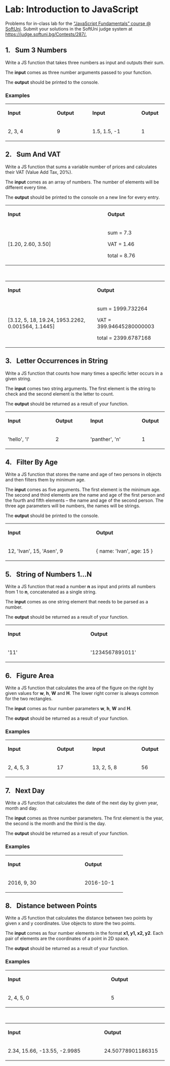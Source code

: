 <h1>Lab: Introduction to JavaScript</h1>
<p>Problems for in-class lab for the <a href="https://softuni.bg/courses/javascript-fundamentals">&ldquo;JavaScript Fundamentals&rdquo; course @ SoftUni</a>. Submit your solutions in the SoftUni judge system at <a href="https://judge.softuni.bg/Contests/287/">https://judge.softuni.bg/Contests/287/.</a></p>
<h2>1.&nbsp;&nbsp; Sum 3 Numbers</h2>
<p>Write a JS function that takes three numbers as input and outputs their sum.</p>
<p>The <strong>input</strong> comes as three number arguments passed to your function.</p>
<p>The <strong>output</strong> should be printed to the console.</p>
<h3>Examples</h3>
<table width="629">
<tbody>
<tr>
<td width="227">
<p><strong>Input</strong></p>
</td>
<td width="76">
<p><strong>Output</strong></p>
</td>
<td width="24">
<p><strong>&nbsp;</strong></p>
</td>
<td width="227">
<p><strong>Input</strong></p>
</td>
<td width="76">
<p><strong>Output</strong></p>
</td>
</tr>
<tr>
<td width="227">
<p>2, 3, 4</p>
</td>
<td width="76">
<p>9</p>
</td>
<td width="24">
<p>&nbsp;</p>
</td>
<td width="227">
<p>1.5, 1.5, -1</p>
</td>
<td width="76">
<p>1</p>
</td>
</tr>
</tbody>
</table>
<h2>2.&nbsp;&nbsp; Sum And VAT</h2>
<p>Write a JS function that sums a variable number of prices and calculates their VAT (Value Add Tax, 20%).</p>
<p>The <strong>input</strong> comes as an array of numbers. The number of elements will be different every time.</p>
<p>The <strong>output</strong> should be printed to the console on a new line for every entry.</p>
<table width="643">
<tbody>
<tr>
<td width="416">
<p><strong>Input</strong></p>
</td>
<td width="227">
<p><strong>Output</strong></p>
</td>
</tr>
<tr>
<td width="416">
<p>[1.20, 2.60, 3.50]</p>
</td>
<td width="227">
<p>sum = 7.3</p>
<p>VAT = 1.46</p>
<p>total = 8.76</p>
</td>
</tr>
</tbody>
</table>
<p>&nbsp;</p>
<table width="643">
<tbody>
<tr>
<td width="416">
<p><strong>Input</strong></p>
</td>
<td width="227">
<p><strong>Output</strong></p>
</td>
</tr>
<tr>
<td width="416">
<p>[3.12, 5, 18, 19.24, 1953.2262, 0.001564, 1.1445]</p>
</td>
<td width="227">
<p>sum = 1999.732264</p>
<p>VAT = 399.94645280000003</p>
<p>total = 2399.6787168</p>
</td>
</tr>
</tbody>
</table>
<h2>3.&nbsp;&nbsp; Letter Occurrences in String</h2>
<p>Write a JS function that counts how many times a specific letter occurs in a given string.</p>
<p>The <strong>input</strong> comes two string arguments. The first element is the string to check and the second element is the letter to count.</p>
<p>The <strong>output</strong> should be returned as a result of your function.</p>
<table width="629">
<tbody>
<tr>
<td width="227">
<p><strong>Input</strong></p>
</td>
<td width="76">
<p><strong>Output</strong></p>
</td>
<td width="24">
<p><strong>&nbsp;</strong></p>
</td>
<td width="227">
<p><strong>Input</strong></p>
</td>
<td width="76">
<p><strong>Output</strong></p>
</td>
</tr>
<tr>
<td width="227">
<p>'hello', 'l'</p>
</td>
<td width="76">
<p>2</p>
</td>
<td width="24">
<p>&nbsp;</p>
</td>
<td width="227">
<p>'panther', 'n'</p>
</td>
<td width="76">
<p>1</p>
</td>
</tr>
</tbody>
</table>
<h2>4.&nbsp;&nbsp; Filter By Age</h2>
<p>Write a JS function that stores the name and age of two persons in objects and then filters them by minimum age.</p>
<p>The <strong>input</strong> comes as five arguments. The first element is the minimum age. The second and third elements are the name and age of the first person and the fourth and fifth elements &ndash; the name and age of the second person. The three age parameters will be numbers, the names will be strings.</p>
<p>The <strong>output</strong> should be printed to the console.</p>
<table width="605">
<tbody>
<tr>
<td width="340">
<p><strong>Input</strong></p>
</td>
<td width="265">
<p><strong>Output</strong></p>
</td>
</tr>
<tr>
<td width="340">
<p>12, 'Ivan', 15, 'Asen', 9</p>
</td>
<td width="265">
<p>{ name: 'Ivan', age: 15 }</p>
</td>
</tr>
</tbody>
</table>
<h2>5.&nbsp;&nbsp; String of Numbers 1&hellip;N</h2>
<p>Write a JS function that read a number <strong>n</strong> as input and prints all numbers from 1 to <strong>n</strong>, concatenated as a single string.</p>
<p>The <strong>input</strong> comes as one string element that needs to be parsed as a number.</p>
<p>The <strong>output</strong> should be returned as a result of your function.</p>
<table width="605">
<tbody>
<tr>
<td width="340">
<p><strong>Input</strong></p>
</td>
<td width="265">
<p><strong>Output</strong></p>
</td>
</tr>
<tr>
<td width="340">
<p>'11'</p>
</td>
<td width="265">
<p>'1234567891011'</p>
</td>
</tr>
</tbody>
</table>
<h2>6.&nbsp;&nbsp; Figure Area</h2>
<p>Write a JS function that calculates the area of the figure on the right by given values for <strong>w</strong>, <strong>h</strong>, <strong>W</strong> and <strong>H</strong>. The lower right corner is always common for the two rectangles.</p>
<p>The <strong>input</strong> comes as four number parameters <strong>w</strong>, <strong>h</strong>, <strong>W</strong> and <strong>H</strong>.</p>
<p>The <strong>output</strong> should be returned as a result of your function.</p>
<h3>Examples</h3>
<table width="629">
<tbody>
<tr>
<td width="227">
<p><strong>Input</strong></p>
</td>
<td width="76">
<p><strong>Output</strong></p>
</td>
<td width="24">
<p><strong>&nbsp;</strong></p>
</td>
<td width="227">
<p><strong>Input</strong></p>
</td>
<td width="76">
<p><strong>Output</strong></p>
</td>
</tr>
<tr>
<td width="227">
<p>2, 4, 5, 3</p>
</td>
<td width="76">
<p>17</p>
</td>
<td width="24">
<p>&nbsp;</p>
</td>
<td width="227">
<p>13, 2, 5, 8</p>
</td>
<td width="76">
<p>56</p>
</td>
</tr>
</tbody>
</table>
<h2>7.&nbsp;&nbsp; Next Day</h2>
<p>Write a JS function that calculates the date of the next day by given year, month and day.</p>
<p>The <strong>input</strong> comes as three number parameters. The first element is the year, the second is the month and the third is the day.</p>
<p>The <strong>output</strong> should be returned as a result of your function.</p>
<h3>Examples</h3>
<table width="340">
<tbody>
<tr>
<td width="227">
<p><strong>Input</strong></p>
</td>
<td width="113">
<p><strong>Output</strong></p>
</td>
</tr>
<tr>
<td width="227">
<p>2016, 9, 30</p>
</td>
<td width="113">
<p>2016-10-1</p>
</td>
</tr>
</tbody>
</table>
<h2>8.&nbsp;&nbsp; Distance between Points</h2>
<p>Write a JS function that calculates the distance between two points by given x and y coordinates. Use objects to store the two points.</p>
<p>The <strong>input</strong> comes as four number elements in the format <strong>x1, y1, x2, y2</strong>. Each pair of elements are the coordinates of a point in 2D space.</p>
<p>The <strong>output</strong> should be returned as a result of your function.</p>
<h3>Examples</h3>
<table width="567">
<tbody>
<tr>
<td width="378">
<p><strong>Input</strong></p>
</td>
<td width="189">
<p><strong>Output</strong></p>
</td>
</tr>
<tr>
<td width="378">
<p>2, 4, 5, 0</p>
</td>
<td width="189">
<p>5</p>
</td>
</tr>
</tbody>
</table>
<p>&nbsp;</p>
<table width="567">
<tbody>
<tr>
<td width="378">
<p><strong>Input</strong></p>
</td>
<td width="189">
<p><strong>Output</strong></p>
</td>
</tr>
<tr>
<td width="378">
<p>2.34, 15.66, -13.55, -2.9985</p>
</td>
<td width="189">
<p>24.50778901186315</p>
</td>
</tr>
</tbody>
</table>
<p>&nbsp;</p>